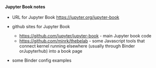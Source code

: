 #### Jupyter Book notes

* URL for Jupyter Book https://jupyter.org/jupyter-book

* github sites for Jupyter Book 
  * https://github.com/jupyter/jupyter-book - main Jupyter book code
  * https://github.com/minrk/thebelab - some Javascript tools that connect kernel running elsewhere (usually through Binder orJupyterhub) into a book page

* some Binder config examples 
